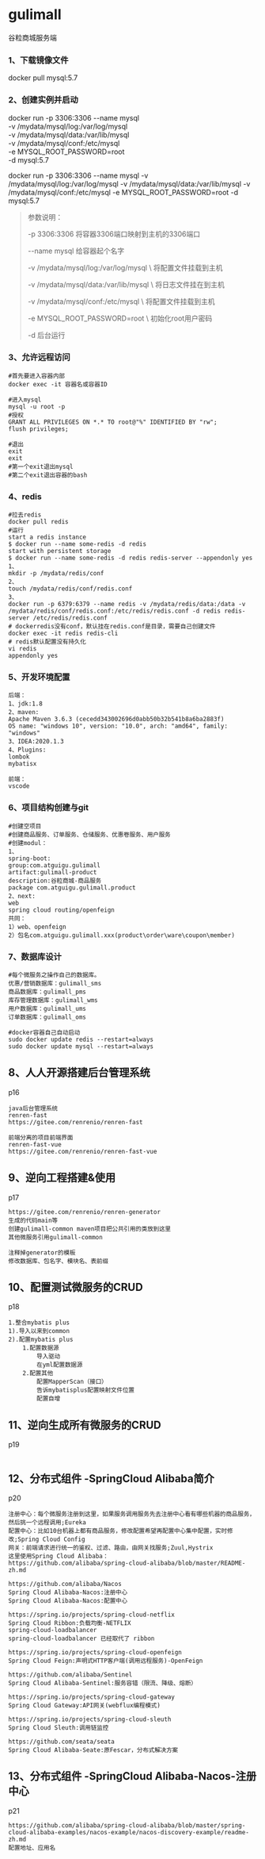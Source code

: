 # gulimall
谷粒商城服务端

### 1、下载镜像文件
docker pull mysql:5.7

### 2、创建实例并启动
docker run -p 3306:3306 --name mysql \
-v /mydata/mysql/log:/var/log/mysql \
-v /mydata/mysql/data:/var/lib/mysql \
-v /mydata/mysql/conf:/etc/mysql \
-e MYSQL_ROOT_PASSWORD=root \
-d mysql:5.7

docker run -p 3306:3306 --name mysql -v  /mydata/mysql/log:/var/log/mysql  -v /mydata/mysql/data:/var/lib/mysql -v /mydata/mysql/conf:/etc/mysql -e MYSQL_ROOT_PASSWORD=root -d mysql:5.7

> 参数说明：
>
> -p 3306:3306   将容器3306端口映射到主机的3306端口
>
> --name mysql  给容器起个名字
>
> -v /mydata/mysql/log:/var/log/mysql \      将配置文件挂载到主机
>
> -v /mydata/mysql/data:/var/lib/mysql \    将日志文件挂在到主机
>
> -v /mydata/mysql/conf:/etc/mysql \	      将配置文件挂载到主机
>
> -e MYSQL_ROOT_PASSWORD=root \ 		初始化root用户密码
>
> -d 	后台运行

### 3、允许远程访问
```
#首先要进入容器内部
docker exec -it 容器名或容器ID

#进入mysql
mysql -u root -p
#授权
GRANT ALL PRIVILEGES ON *.* TO root@"%" IDENTIFIED BY "rw";
flush privileges;

#退出
exit
exit
#第一个exit退出mysql
#第二个exit退出容器的bash
```
### 4、redis
```
#拉去redis
docker pull redis
#运行
start a redis instance
$ docker run --name some-redis -d redis
start with persistent storage
$ docker run --name some-redis -d redis redis-server --appendonly yes
1、
mkdir -p /mydata/redis/conf
2、
touch /mydata/redis/conf/redis.conf
3、
docker run -p 6379:6379 --name redis -v /mydata/redis/data:/data -v /mydata/redis/conf/redis.conf:/etc/redis/redis.conf -d redis redis-server /etc/redis/redis.conf
# dockerredis没有conf，默认挂在redis.conf是目录，需要自己创建文件
docker exec -it redis redis-cli
# redis默认配置没有持久化
vi redis
appendonly yes
```
### 5、开发环境配置
```
后端：
1、jdk:1.8
2、maven:
Apache Maven 3.6.3 (cecedd343002696d0abb50b32b541b8a6ba2883f)
OS name: "windows 10", version: "10.0", arch: "amd64", family: "windows"
3、IDEA:2020.1.3
4、Plugins:
lombok
mybatisx

前端：
vscode

```
### 6、项目结构创建与git
```
#创建空项目
#创建商品服务、订单服务、仓储服务、优惠卷服务、用户服务
#创建modul：
1、
spring-boot:
group:com.atguigu.gulimall
artifact:gulimall-product
description:谷粒商城-商品服务
package com.atguigu.gulimall.product
2、next:
web
spring cloud routing/openfeign
共同：
1）web、openfeign
2）包名com.atguigu.gulimall.xxx(product\order\ware\coupon\member)
```

### 7、数据库设计
```shell
#每个微服务之操作自己的数据库。
优惠/营销数据库：gulimall_sms
商品数据库：gulimall_pms
库存管理数据库：gulimall_wms
用户数据库：gulimall_ums
订单数据库：gulimall_oms

#docker容器自己自动启动
sudo docker update redis --restart=always
sudo docker update mysql --restart=always
```

## 8、人人开源搭建后台管理系统
p16
```
java后台管理系统
renren-fast
https://gitee.com/renrenio/renren-fast

前端分离的项目前端界面
renren-fast-vue
https://gitee.com/renrenio/renren-fast-vue
```
## 9、逆向工程搭建&使用
p17
```
https://gitee.com/renrenio/renren-generator
生成的代码main等
创建gulimall-common maven项目把公共引用的类放到这里
其他微服务引用gulimall-common

注释掉generator的模板
修改数据库、包名字、模块名、表前缀
```
## 10、配置测试微服务的CRUD
p18
```
1.整合mybatis plus
1).导入以来到common
2).配置mybatis plus
    1.配置数据源
        导入驱动
        在yml配置数据源
    2.配置其他
        配置MapperScan（接口）
        告诉mybatisplus配置映射文件位置
        配置自增
```
## 11、逆向生成所有微服务的CRUD
p19
```

```
## 12、分布式组件 -SpringCloud Alibaba简介
p20
```
注册中心：每个微服务注册到这里，如果服务调用服务先去注册中心看有哪些机器的商品服务，然后挑一个远程调用;Eureka
配置中心：比如10台机器上都有商品服务，修改配置希望再配置中心集中配置，实时修改;Spring Cloud Config
网关：前端请求进行统一的鉴权、过滤、路由，由网关找服务;Zuul,Hystrix
这里使用Spring Cloud Alibaba：
https://github.com/alibaba/spring-cloud-alibaba/blob/master/README-zh.md

https://github.com/alibaba/Nacos
Spring Cloud Alibaba-Nacos:注册中心
Spring Cloud Alibaba-Nacos:配置中心

https://spring.io/projects/spring-cloud-netflix
Spring Cloud Ribbon:负载均衡-NETFLIX
spring-cloud-loadbalancer
spring-cloud-loadbalancer 已经取代了 ribbon

https://spring.io/projects/spring-cloud-openfeign
Spring Cloud Feign:声明式HTTP客户端(调用远程服务)-OpenFeign

https://github.com/alibaba/Sentinel
Spring Cloud Alibaba-Sentinel:服务容错（限流、降级、熔断）

https://spring.io/projects/spring-cloud-gateway
Spring Cloud Gateway:API网关(webflux编程模式)

https://spring.io/projects/spring-cloud-sleuth
Spring Cloud Sleuth:调用链监控

https://github.com/seata/seata
Spring Cloud Alibaba-Seate:原Fescar，分布式解决方案
```

## 13、分布式组件 -SpringCloud Alibaba-Nacos-注册中心
p21
```
https://github.com/alibaba/spring-cloud-alibaba/blob/master/spring-cloud-alibaba-examples/nacos-example/nacos-discovery-example/readme-zh.md
配置地址、应用名

```